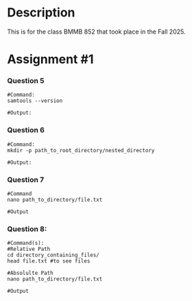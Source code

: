 # Description
This is for the class BMMB 852 that took place in the Fall 2025. 

# Assignment #1
### Question 5
```
#Command: 
samtools --version

#Output:

```

### Question 6
```
#Command:
mkdir -p path_to_root_directory/nested_directory

#Output:

```
### Question 7
```
#Command
nano path_to_directory/file.txt

#Output

```
### Question 8: 
```
#Command(s):
#Relative Path
cd directory_containing_files/
head file.txt #to see files

#Absolulte Path
nano path_to_directory/file.txt

#Output

```
